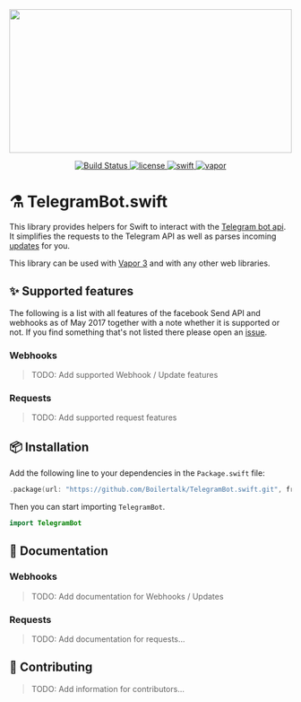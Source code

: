 <a href="https://github.com/Boilertalk/TelegramBot.swift">
  <img src="https://storage.googleapis.com/boilertalk/logo.svg" width="100%" height="256">
</a>

<p align="center">
  <a href="https://travis-ci.org/Boilertalk/TelegramBot.swift">
    <img src="https://travis-ci.org/Boilertalk/TelegramBot.swift.svg?branch=master" alt="Build Status">
  </a>
  <a href="https://github.com/Boilertalk/TelegramBot.swift/blob/master/LICENSE">
    <img src="https://img.shields.io/badge/license-MIT-brightgreen.svg?style=flat" alt="license">
  </a>
  <a href="https://swift.org">
    <img src="https://img.shields.io/badge/swift-3.1-brightgreen.svg?style=flat" alt="swift">
  </a>
  <a href="https://github.com/vapor/vapor">
    <img src="https://img.shields.io/badge/vapor-2.0-blue.svg?style=flat" alt="vapor">
  </a>
</p>

# :alembic: TelegramBot.swift

This library provides helpers for Swift to interact with the [Telegram bot api](https://core.telegram.org/bots/api). It simplifies the requests to the Telegram API as well as parses incoming [updates](https://core.telegram.org/bots/api#getting-updates) for you.

This library can be used with [Vapor 3](https://github.com/vapor/vapor) and with any other web libraries.

## :sparkles: Supported features

The following is a list with all features of the facebook Send API and webhooks as of May 2017 together with a note whether it is supported or not. If you find something that's not listed there please open an [issue](https://github.com/Boilertalk/TelegramBot.swift/issues).

### Webhooks

> TODO: Add supported Webhook / Update features

### Requests

> TODO: Add supported request features

## :package: Installation

Add the following line to your dependencies in the `Package.swift` file:

```Swift
.package(url: "https://github.com/Boilertalk/TelegramBot.swift.git", from: "0.3.0")
```

Then you can start importing `TelegramBot`.

```Swift
import TelegramBot
```

## :book: Documentation

### Webhooks

> TODO: Add documentation for Webhooks / Updates

### Requests

> TODO: Add documentation for requests...

## :rocket: Contributing

> TODO: Add information for contributors...
